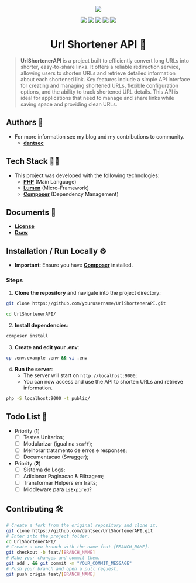 <div align="center">
    <img src="https://i.imgur.com/WEPSHWd.png">
</div>

<p align="center">
    <img src="https://img.shields.io/github/license/dantsec/UrlShortenerAPI?color=black&logo=github&logoColor=white&style=for-the-badge">
    <img src="https://img.shields.io/github/issues/dantsec/UrlShortenerAPI?color=black&logo=github&logoColor=white&style=for-the-badge">
    <img src="https://img.shields.io/github/stars/dantsec/UrlShortenerAPI?color=black&label=STARS&logo=github&logoColor=white&style=for-the-badge">
    <img src="https://img.shields.io/github/forks/dantsec/UrlShortenerAPI?color=black&logo=github&logoColor=white&style=for-the-badge">
    <img src="https://img.shields.io/github/languages/code-size/dantsec/UrlShortenerAPI?color=black&logo=github&logoColor=white&style=for-the-badge">
</p>

<h1 align="center">
    Url Shortener API 🚀
</h1>

> **UrlShortenerAPI** is a project built to efficiently convert long URLs into shorter, easy-to-share links. It offers a reliable redirection service, allowing users to shorten URLs and retrieve detailed information about each shortened link. Key features include a simple API interface for creating and managing shortened URLs, flexible configuration options, and the ability to track shortened URL details. This API is ideal for applications that need to manage and share links while saving space and providing clean URLs.

## Authors 👥

- For more information see my blog and my contributions to community.
    - [**dantsec**](https://www.github.com/dantsec)

## Tech Stack 🧑‍💻

- This project was developed with the following technologies:
    - [**PHP**](https://www.php.net/) (Main Language)
    - [**Lumen**](https://lumen.laravel.com/) (Micro-Framework)
    - [**Composer**](https://getcomposer.org/) (Dependency Management)

## Documents 📂

- [**License**](./LICENSE)
- [**Draw**](./docs/url-shortener-api.excalidraw)

## Installation / Run Locally ⚙️

- **Important**: Ensure you have [**Composer**](https://getcomposer.org/) installed.

### Steps

1. **Clone the repository** and navigate into the project directory:

```bash
git clone https://github.com/yourusername/UrlShortenerAPI.git

cd UrlShortenerAPI/
```

2. **Install dependencies**:

```bash
composer install
```

3. **Create and edit your .env**:

```bash
cp .env.example .env && vi .env
```

4. **Run the server**:
    - The server will start on `http://localhost:9000`;
    - You can now access and use the API to shorten URLs and retrieve information.

```bash
php -S localhost:9000 -t public/
```

## Todo List 📌

- Priority (**1**)
    - [ ] Testes Unitarios;
    - [ ] Modularizar (igual na `scaff`);
    - [ ] Melhorar tratamento de erros e responses;
    - [ ] Documentacao (Swagger);
- Priority (**2**)
    - [ ] Sistema de Logs;
    - [ ] Adicionar Paginacao & Filtragem;
    - [ ] Transformar Helpers em traits;
    - [ ] Middleware para `isExpired`?

## Contributing 🛠️

```bash
# Create a fork from the original repository and clone it.
git clone https://github.com/dantsec/UrlShortenerAPI.git
# Enter into the project folder.
cd UrlShortenerAPI/
# Create a new branch with the name feat-[BRANCH_NAME].
git checkout -b feat/[BRANCH_NAME]
# Make your changes and commit them.
git add . && git commit -m "YOUR_COMMIT_MESSAGE"
# Push your branch and open a pull request.
git push origin feat/[BRANCH_NAME]
```
